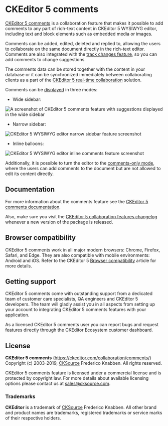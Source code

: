 # CKEditor 5 comments

[CKEditor 5 comments](https://ckeditor.com/collaboration/comments/) is a collaboration feature that makes it possible to add comments to any part of rich-text content in CKEditor 5 WYSIWYG editor, including text and block elements such as embedded media or images.

Comments can be added, edited, deleted and replied to, allowing the users to collaborate on the same document directly in the rich-text editor. Comments are also integrated with the [track changes feature](https://ckeditor.com/collaboration/track-changes/), so you can add comments to change suggestions.

The comments data can be stored together with the content in your database or it can be synchronized immediately between collaborating clients as a part of the [CKEditor 5 real-time collaboration](https://ckeditor.com/collaboration/real-time/) solution.

Comments can be [displayed](https://ckeditor.com/docs/ckeditor5/latest/features/collaboration/comments/comments-display-mode.html) in three modes:
- Wide sidebar:

![A screenshot of CKEditor 5 comments feature with suggestions displayed in the wide sidebar](https://c.cksource.com/a/1/img/npm/ckeditor5-comments.png)

- Narrow sidebar:

![CKEditor 5 WYSIWYG editor narrow sidebar feature screenshot](https://c.cksource.com/a/1/img/npm/ckeditor5-comments-narrow.png)

- Inline balloons:

![CKEditor 5 WYSIWYG editor inline comments feature screenshot](https://c.cksource.com/a/1/img/npm/ckeditor5-comments-inline.png)

Additionally, it is possible to turn the editor to the [comments-only mode](https://ckeditor.com/docs/ckeditor5/latest/features/collaboration/comments/comments-only-mode.html), where the users can add comments to the document but are not allowed to edit its content directly.

## Documentation

For more information about the comments feature see the [CKEditor 5 comments documentation](https://ckeditor.com/docs/ckeditor5/latest/features/collaboration/comments/comments.html).

Also, make sure you visit the [CKEditor 5 collaboration features changelog](https://ckeditor.com/collaboration/changelog/) whenever a new version of the package is released.

## Browser compatibility

CKEditor 5 comments work in all major modern browsers: Chrome, Firefox, Safari, and Edge. They are also compatible with mobile environments: Android and iOS. Refer to the CKEditor 5 [Browser compatibility](https://ckeditor.com/docs/ckeditor5/latest/builds/guides/support/browser-compatibility.html) article for more details.

## Getting support

CKEditor 5 comments come with outstanding support from a dedicated team of customer care specialists, QA engineers and CKEditor 5 developers. The team will gladly assist you in all aspects from setting up your account to integrating CKEditor 5 comments features with your application.

As a licensed CKEditor 5 comments user you can report bugs and request features directly through the CKEditor Ecosystem customer dashboard.

## License

**CKEditor 5 comments** (https://ckeditor.com/collaboration/comments/)<br>
Copyright (c) 2003-2019, [CKSource](http://cksource.com) Frederico Knabben. All rights reserved.

CKEditor 5 comments feature is licensed under a commercial license and is protected by copyright law.
For more details about available licensing options please contact us at sales@cksource.com.

### Trademarks

**CKEditor** is a trademark of [CKSource](http://cksource.com) Frederico Knabben. All other brand and product names are trademarks, registered trademarks or service marks of their respective holders.

